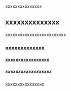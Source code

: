 xxxxxxxxxxxxxxx

<!-- autoindex -->

## xxxxxxxxxxxxxx

xxxxxxxxxxxxxxxxxxxxxxxxx

### xxxxxxxxxxxxx

#### xxxxxxxxxxxxxxxxx

##### xxxxxxxxxxxxxxxxxx

xxxxxxxxxxxxxxxx
